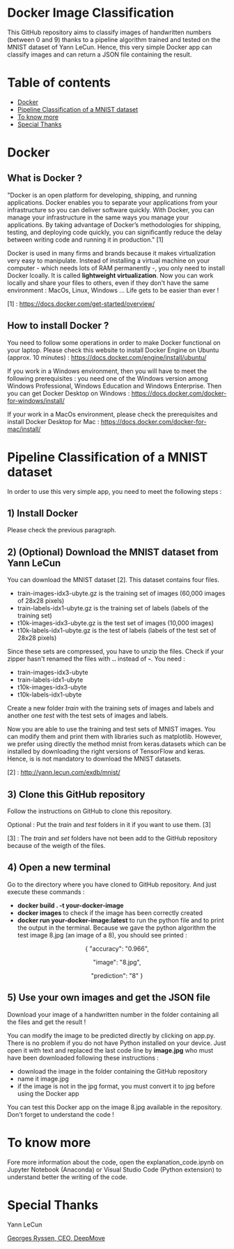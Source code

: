 # Docker Image Classification
This GitHub repository aims to classify images of handwritten numbers (between 0 and 9) thanks to a pipeline algorithm trained and tested on the MNIST dataset of Yann LeCun. Hence, this very simple Docker app can classify images and can return a JSON file containing the result. 

# Table of contents

- [Docker](#docker)
- [Pipeline Classification of a MNIST dataset](#pipeline-classification-of-a-mnist-dataset)
- [To know more](#to-know-more)
- [Special Thanks](#special-thanks)

# Docker

## What is Docker ?
"Docker is an open platform for developing, shipping, and running applications. Docker enables you to separate your applications from your infrastructure so you can deliver software quickly. With Docker, you can manage your infrastructure in the same ways you manage your applications. By taking advantage of Docker’s methodologies for shipping, testing, and deploying code quickly, you can significantly reduce the delay between writing code and running it in production." [1]

Docker is used in many firms and brands because it makes virtualization very easy to manipulate. Instead of installing a virtual machine on your computer - which needs lots of RAM permanently -, you only need to install Docker lcoally. It is called **lightweight virtualization**. Now you can work locally and share your files to others, even if they don't have the same environment : MacOs, Linux, Windows ... Life gets to be easier than ever !

[1] : https://docs.docker.com/get-started/overview/

## How to install Docker ?
You need to follow some operations in order to make Docker functional on your laptop. Please check this website to install Docker Engine on Ubuntu (approx. 10 minutes) : https://docs.docker.com/engine/install/ubuntu/

If you work in a Windows environment, then you will have to meet the following prerequisites : you need one of the Windows version among Windows Professional, Windows Education and Windows Enterprise. Then you can get Docker Desktop on Windows : https://docs.docker.com/docker-for-windows/install/

If your work in a MacOs environment, please check the prerequisites and install Docker Desktop for Mac : https://docs.docker.com/docker-for-mac/install/

# Pipeline Classification of a MNIST dataset

In order to use this very simple app, you need to meet the following steps :

## 1) Install Docker
Please check the previous paragraph.

## 2) (Optional) Download the MNIST dataset from Yann LeCun
You can download the MNIST dataset [2]. This dataset contains four files.
- train-images-idx3-ubyte.gz is the training set of images (60,000 images of 28x28 pixels)
- train-labels-idx1-ubyte.gz is the training set of labels (labels of the training set)
- t10k-images-idx3-ubyte.gz is the test set of images (10,000 images)
- t10k-labels-idx1-ubyte.gz is the test of labels (labels of the test set of 28x28 pixels)

Since these sets are compressed, you have to unzip the files. Check if your zipper hasn't renamed the files with **..** instead of **-**. You need :
- train-images-idx3-ubyte
- train-labels-idx1-ubyte
- t10k-images-idx3-ubyte
- t10k-labels-idx1-ubyte

Create a new folder *train* with the training sets of images and labels and another one *test* with the test sets of images and labels.

Now you are able to use the training and test sets of MNIST images. You can modify them and print them with libraries such as matplotlib. However, we prefer using directly the method mnist from keras.datasets which can be installed by downloading the right versions of TensorFlow and keras. Hence, is is not mandatory to download the MNIST datasets.

[2] : http://yann.lecun.com/exdb/mnist/

## 3) Clone this GitHub repository
Follow the instructions on GitHub to clone this repository. 

Optional : Put the *train* and *test* folders in it if you want to use them. [3]

[3] : The *train* and *set* folders have not been add to the GitHub repository because of the weigth of the files.

## 4) Open a new terminal 
Go to the directory where you have cloned to GitHub repository.
And just execute these commands :

- **docker build . -t your-docker-image** 
- **docker images** to check if the image has been correctly created
- **docker run your-docker-image:latest** to run the python file and to print the output in the terminal. Because we gave the python algorithm the test image 8.jpg (an image of a 8), you should see printed : 

<div align="center"> { "accuracy": "0.966",
   
   "image": "8.jpg",
   
   "prediction": "8" } </div>

  
## 5) Use your own images and get the JSON file
Download your image of a handwritten number in the folder containing all the files and get the result !

You can modify the image to be predicted directly by clicking on app.py. There is no problem if you do not have Python installed on your device. Just open it with text and replaced the last code line by **image.jpg** who must have been downloaded following these instructions :
- download the image in the folder containing the GitHub repository
- name it image.jpg
- if the image is not in the jpg format, you must convert it to jpg before using the Docker app

You can test this Docker app on the image 8.jpg available in the repository. Don't forget to understand the code !


# To know more
Fore more information about the code, open the explanation_code.ipynb on Jupyter Notebook (Anaconda) or Visual Studio Code (Python extension) to understand better the writing of the code.

# Special Thanks
Yann LeCun

[Georges Ryssen, CEO, DeepMove](https://fr.linkedin.com/in/georgesryssen)
